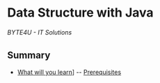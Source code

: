 # Data Structure with Java
###### BYTE4U - IT Solutions

## Summary
- [What will you learn](#What-will-you-learn)]
-- [Prerequisites](#Prerequisites)
